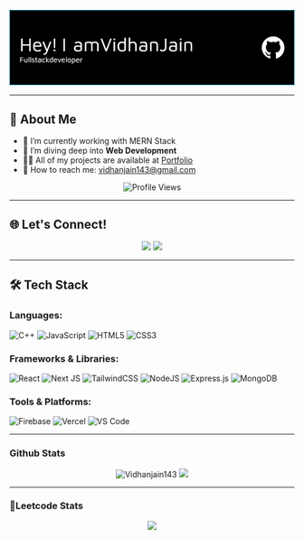 ![MasterHead](./github-header-image.png)

---

## 🚀 About Me
 
- 🔭 I’m currently working with MERN Stack
- 🌱 I’m diving deep into **Web Development**
- 👨‍💻 All of my projects are available at [Portfolio](https://portfolio-vidhanjain143s-projects.vercel.app/)
- 💌 How to reach me: <a href="mailto:vidhanjain143@gmail.com@gmail.com">vidhanjain143@gmail.com</a>

<p align="center">
  <img src="https://komarev.com/ghpvc/?username=Vidhanjain143&label=Profile%20views&color=0e75b6&style=flat" alt="Profile Views">
</p>

--- 

## 🌐 Let's Connect!

<p align="center">
  <a href="https://linkedin.com/in/vidhan-jain-3574471a8/"><img src="https://img.shields.io/badge/LinkedIn-%230077B5.svg?logo=linkedin&logoColor=white"></a>
  <a href="https://twitter.com/VidhanJain18"><img src="https://img.shields.io/badge/Twitter-%23E60023.svg?logo=Twitter&logoColor=white"></a>
</p>

---

## 🛠️ Tech Stack

### Languages:
![C++](https://img.shields.io/badge/c++-%2300599C.svg?style=for-the-badge&logo=c%2B%2B&logoColor=white)
![JavaScript](https://img.shields.io/badge/javascript-%23323330.svg?style=for-the-badge&logo=javascript&logoColor=%23F7DF1E)
![HTML5](https://img.shields.io/badge/html5-%23E34F26.svg?style=for-the-badge&logo=html5&logoColor=white)
![CSS3](https://img.shields.io/badge/css3-%231572B6.svg?style=for-the-badge&logo=css3&logoColor=white)

### Frameworks & Libraries:
![React](https://img.shields.io/badge/react-%2320232a.svg?style=for-the-badge&logo=react&logoColor=%2361DAFB)
![Next JS](https://img.shields.io/badge/Next-black?style=for-the-badge&logo=next.js&logoColor=white)
![TailwindCSS](https://img.shields.io/badge/tailwindcss-%2338B2AC.svg?style=for-the-badge&logo=tailwind-css&logoColor=white)
![NodeJS](https://img.shields.io/badge/node.js-6DA55F?style=for-the-badge&logo=node.js&logoColor=white)
![Express.js](https://img.shields.io/badge/express.js-%23404d59.svg?style=for-the-badge&logo=express&logoColor=%2361DAFB)
![MongoDB](https://img.shields.io/badge/MongoDB-%234ea94b.svg?style=for-the-badge&logo=mongodb&logoColor=white)

### Tools & Platforms:
![Firebase](https://img.shields.io/badge/firebase-%23039BE5.svg?style=for-the-badge&logo=firebase)
![Vercel](https://img.shields.io/badge/vercel-%23000000.svg?style=for-the-badge&logo=vercel&logoColor=white)
![VS Code](https://img.shields.io/badge/Visual%20Studio%20Code-0078d7.svg?style=for-the-badge&logo=visual-studio-code&logoColor=white)

---
### Github Stats
<p align="center">
  <img src="https://github-readme-stats.vercel.app/api?username=Vidhanjain143&theme=dark&show_icons=true&locale=en" alt="Vidhanjain143">
  <img src="https://github-readme-streak-stats.herokuapp.com/?user=Vidhanjain143&theme=dark&hide_border=false">
</p>

---
### 📘Leetcode Stats
<p align="center">
<img src="https://leetcard.jacoblin.cool/Vidhan_Jain?theme=dark&font=Fjalla%20One">
</p>
